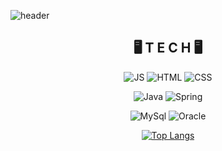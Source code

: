 ![header](https://capsule-render.vercel.app/api?type=waving&color=auto&height=300&section=header&text=TaeGyun%20&fontSize=70)

<div align=center>
  
## 🖥️ T E C H 🖥️
  ![JS](https://img.shields.io/badge/JavaScript-F7DF1E?style=flat-square&logo=JavaScript&logoColor=white)
  ![HTML](https://img.shields.io/badge/HTML-E34F26?style=flat-square&logo=HTML5&logoColor=white)
  ![CSS](https://img.shields.io/badge/CSS-1572B6?style=flat-square&logo=CSS3&logoColor=white)
  
  ![Java](https://img.shields.io/badge/Java-007396?style=flat-square&logo=Java&logoColor=white)
  ![Spring](https://img.shields.io/badge/Spring-6DB33F?style=flat-square&logo=Spring&logoColor=white)
  
  ![MySql](https://img.shields.io/badge/MySql-4479A1?style=flat-square&logo=MySql&logoColor=white)
  ![Oracle](https://img.shields.io/badge/Oracle-F80000?style=flat-square&logo=Oracle&logoColor=white)
  
  
  [![Top Langs](https://github-readme-stats.vercel.app/api/top-langs/?username=TaeGyun&layout=compact)](https://github.com/TaeGyunn)


  




